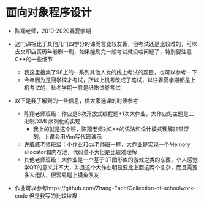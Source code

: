 # 面向对象程序设计

- 陈翔老师，2019-2020春夏学期
- 这门课相比于其他几门四学分的课而言比较友善，但考试还是比较难的，可以去文印店买历年卷刷一刷，如果能刷完一般考试就没啥问题了，特别要注意C++的一些细节
  - 我这里搜集了98上的一系列其他人发的线上考试的题目，也可以参考一下
  - 今年因为是回学校才考试，所以上机考改成了笔试，以往春夏学期都是上机考试的，秋冬学期一般是纸质试卷考试
- 以下是我了解到的一些信息，供大家选课的时候参考
  - 陈翔老师班级：作业是6次开放式编程题+1次大作业，大作业的主题是二进制/XML序列化的实现
    - 我上的就是这个班，陈翔老师对C++的语法和设计模式理解非常深刻，上课会用Vim写代码演示
  - 许威威老师班级：小作业和cx老师班一样，大作业是实现一个Memory allocator和内存池，代码量不大但是比较难理解
  - 其他老师班级：大作业是一个基于QT图形库的游戏之类的东西，个人感觉学QT的意义并不大，并且这个大作业明显要比上面这两个复杂，而且需要多人组队，很容易碰上摸鱼队友

- 作业可以参考https://github.com/Zhang-Each/Collection-of-schoolwork-code 但是我写的比较垃圾